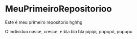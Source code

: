 # MeuPrimeiroRepositorioo
Este é meu primeiro repositorio hghhg


O individuo nasce, cresce, e bla bla bla 
pipipi, popopó, pupupu
